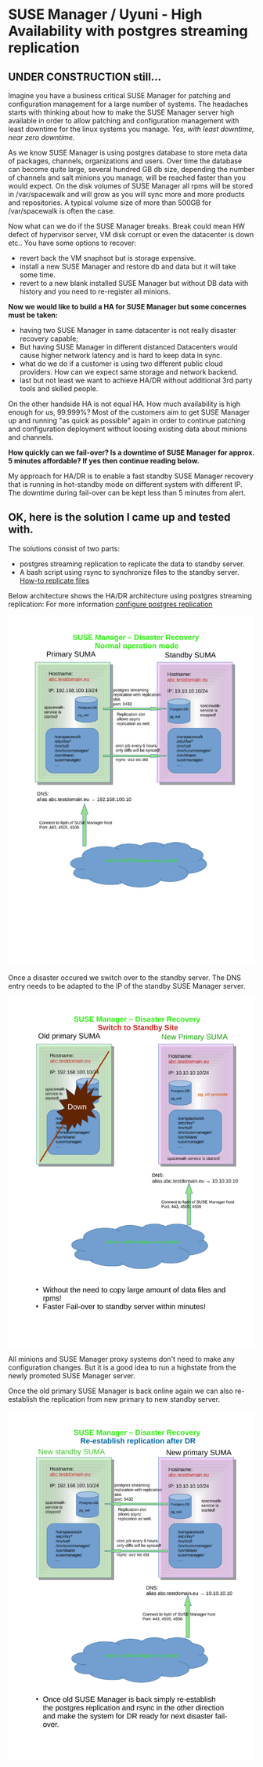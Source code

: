 # SUSE Manager / Uyuni - High Availability with postgres streaming replication 

## UNDER CONSTRUCTION still...
Imagine you have a business critical SUSE Manager for patching and configuration management for a large number of systems.
The headaches starts with thinking about how to make the SUSE Manager server high available in order to allow patching and configuration management with least downtime for the linux systems you manage. *Yes, with least downtime, near zero downtime.*

As we know SUSE Manager is using postgres database to store meta data of packages, channels, organizations and users. Over time the database can become quite large, several hundred GB db size, depending the number of channels and salt minions you manage, will be reached faster than you would expect.
On the disk volumes of SUSE Manager all rpms will be stored in /var/spacewalk and will grow as you will sync more and more products and repositories. A typical volume size of  more than 500GB for /var/spacewalk is often the case.

Now what can we do if the SUSE Manager breaks. Break could mean HW defect of hypervisor server, VM disk corrupt or even the datacenter is down etc..
You have some options to recover:
* revert back the VM snaphsot but is storage expensive.
* install a new SUSE Manager and restore db and data but it will take some time.
* revert to a new blank installed SUSE Manager but without DB data with history and you need to re-register all minions.

__Now we would like to build a HA for SUSE Manager but some concernes must be taken:__
* having two SUSE Manager in same datacenter is not really disaster recovery capable;
* But having SUSE Manager in different distanced Datacenters would cause higher network latency and is hard to keep data in sync.
* what do we do if a customer is using two different public cloud providers. How can we expect same storage and network backend.
* last but not least we want to achieve HA/DR without additional 3rd party tools and skilled people. 

On the other handside HA is not equal HA. How much availability is high enough for us, 99.999%?
Most of the customers aim to get SUSE Manager up and running "as quick as possible" again in order to continue patching and configuration deployment without loosing existing data about minions and channels.

__How quickly can we fail-over? Is a downtime of SUSE Manager for approx. 5 minutes affordable? If yes then continue reading below.__

My approach for HA/DR is to enable a fast standby SUSE Manager recovery that is running in hot-standby mode on different system with different IP. The downtime during fail-over can be kept less than 5 minutes from alert.

## OK, here is the solution I came up and tested with.

The solutions consist of two parts:
* postgres streaming replication to replicate the data to standby server.
* A bash script using rsync to synchronize files to the standby server. [How-to replicate files](files-replication.md)

Below architecture shows the HA/DR architecture using postgres streaming replication:
For more information [configure postgres replication](postgres-replication-howto.md)

<p align="center">
<img src="architecture-DR-SUMA.svg">
</p>

Once a disaster occured we switch over to the standby server.
The DNS entry needs to be adapted to the IP of the standby SUSE Manager server.
<p align="center">
<img src="architecture-DR-SUMA-switch.svg">
</p>

All minions and SUSE Manager proxy systems don't need to make any configuration changes. 
But it is a good idea to run a highstate from the newly promoted SUSE Manager server.

Once the old primary SUSE Manager is back online again we can also re-establish the replication from new primary to new standby server.
<p align="center">
<img src="architecture-DR-SUMA-re-establish-replication-after-dr.svg">
</p>

